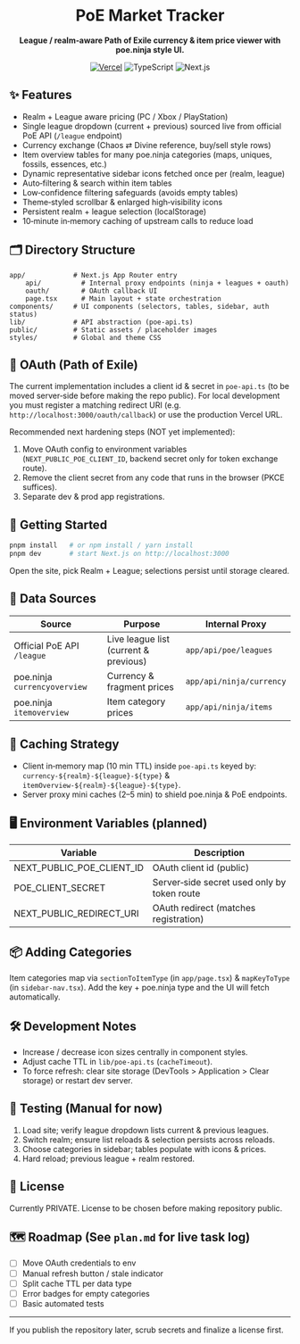 <div align="center">
	<h1>PoE Market Tracker</h1>
	<p><strong>League / realm‑aware Path of Exile currency & item price viewer with poe.ninja style UI.</strong></p>
	<p>
		<a href="https://poetoybocs.vercel.app" target="_blank"><img alt="Vercel" src="https://img.shields.io/badge/Deploy-Vercel-black?logo=vercel" /></a>
		<img alt="TypeScript" src="https://img.shields.io/badge/TypeScript-5+-3178C6?logo=typescript" />
		<img alt="Next.js" src="https://img.shields.io/badge/Next.js-14+-000000?logo=next.js" />
	</p>
</div>

## ✨ Features

- Realm + League aware pricing (PC / Xbox / PlayStation)
- Single league dropdown (current + previous) sourced live from official PoE API (`/league` endpoint)
- Currency exchange (Chaos ⇄ Divine reference, buy/sell style rows)
- Item overview tables for many poe.ninja categories (maps, uniques, fossils, essences, etc.)
- Dynamic representative sidebar icons fetched once per (realm, league)
- Auto‑filtering & search within item tables
- Low‑confidence filtering safeguards (avoids empty tables)
- Theme‑styled scrollbar & enlarged high‑visibility icons
- Persistent realm + league selection (localStorage)
- 10‑minute in‑memory caching of upstream calls to reduce load

## 🗂 Directory Structure

```
app/            # Next.js App Router entry
	api/          # Internal proxy endpoints (ninja + leagues + oauth)
	oauth/        # OAuth callback UI
	page.tsx      # Main layout + state orchestration
components/     # UI components (selectors, tables, sidebar, auth status)
lib/            # API abstraction (poe-api.ts)
public/         # Static assets / placeholder images
styles/         # Global and theme CSS
```

## 🔐 OAuth (Path of Exile)

The current implementation includes a client id & secret in `poe-api.ts` (to be moved server‑side before making the repo public). For local development you must register a matching redirect URI (e.g. `http://localhost:3000/oauth/callback`) or use the production Vercel URL.

Recommended next hardening steps (NOT yet implemented):
1. Move OAuth config to environment variables (`NEXT_PUBLIC_POE_CLIENT_ID`, backend secret only for token exchange route).
2. Remove the client secret from any code that runs in the browser (PKCE suffices).
3. Separate dev & prod app registrations.

## 🚀 Getting Started

```bash
pnpm install   # or npm install / yarn install
pnpm dev       # start Next.js on http://localhost:3000
```

Open the site, pick Realm + League; selections persist until storage cleared.

## 🔄 Data Sources

| Source | Purpose | Internal Proxy |
| ------ | ------- | -------------- |
| Official PoE API `/league` | Live league list (current & previous) | `app/api/poe/leagues` |
| poe.ninja `currencyoverview` | Currency & fragment prices | `app/api/ninja/currency` |
| poe.ninja `itemoverview` | Item category prices | `app/api/ninja/items` |

## 🧠 Caching Strategy

- Client in‑memory map (10 min TTL) inside `poe-api.ts` keyed by: `currency-${realm}-${league}-${type}` & `itemOverview-${realm}-${league}-${type}`.
- Server proxy mini caches (2–5 min) to shield poe.ninja & PoE endpoints.

## 🖥 Environment Variables (planned)

| Variable | Description |
| -------- | ----------- |
| NEXT_PUBLIC_POE_CLIENT_ID | OAuth client id (public) |
| POE_CLIENT_SECRET | Server‑side secret used only by token route |
| NEXT_PUBLIC_REDIRECT_URI | OAuth redirect (matches registration) |

## 📦 Adding Categories

Item categories map via `sectionToItemType` (in `app/page.tsx`) & `mapKeyToType` (in `sidebar-nav.tsx`). Add the key + poe.ninja type and the UI will fetch automatically.

## 🛠 Development Notes

- Increase / decrease icon sizes centrally in component styles.
- Adjust cache TTL in `lib/poe-api.ts` (`cacheTimeout`).
- To force refresh: clear site storage (DevTools > Application > Clear storage) or restart dev server.

## 🧪 Testing (Manual for now)

1. Load site; verify league dropdown lists current & previous leagues.
2. Switch realm; ensure list reloads & selection persists across reloads.
3. Choose categories in sidebar; tables populate with icons & prices.
4. Hard reload; previous league + realm restored.

## 📄 License

Currently PRIVATE. License to be chosen before making repository public.

## 🗺 Roadmap (See `plan.md` for live task log)

- [ ] Move OAuth credentials to env
- [ ] Manual refresh button / stale indicator
- [ ] Split cache TTL per data type
- [ ] Error badges for empty categories
- [ ] Basic automated tests

---
If you publish the repository later, scrub secrets and finalize a license first.
